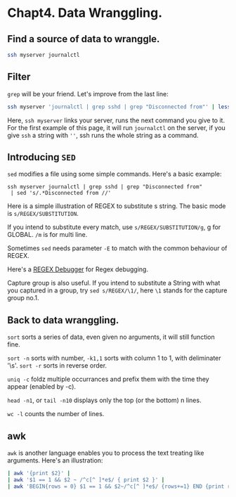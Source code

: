 # Chapt4. Data Wranggling.

## Find a source of data to wranggle.

```BASH
ssh myserver journalctl
```

## Filter

`grep` will be your friend. Let's improve from the last line: 
```BASH
ssh myserver 'journalctl | grep sshd | grep "Disconnected from"' | less
```
Here, `ssh myserver` links your server, runs the next command you give to it. For the first example of this page, it will run `journalctl` on the server, if you give `ssh` a string with `''`, ssh runs the whole string as a command.

## Introducing `SED`

`sed` modifies a file using some simple commands. Here's a basic example: 
```
ssh myserver journalctl | grep sshd | grep "Disconnected from"
 | sed 's/.*Disconnected from //'
```
Here is a simple illustration of REGEX to substitute s string. The basic mode is `s/REGEX/SUBSTITUTION`. 

If you intend to substitute every match, use `s/REGEX/SUBSTITUTION/g`, g for GLOBAL. `/m` is for multi line.

Sometimes `sed` needs parameter `-E` to match with the common behaviour of REGEX.

Here's a [REGEX Debugger](https://regex101.com/r/qqbZqh/2) for Regex debugging.

Capture group is also useful. If you intend to substitute a String with what you captured in a group, try `sed s/REGEX/\1/`, here `\1` stands for the capture group no.1.

## Back to data wranggling.

`sort` sorts a series of data, even given no arguments, it will still function fine.

`sort -n` sorts with number, `-k1,1` sorts with column 1 to 1, with deliminater '\s'. `sort -r` sorts in reverse order. 

`uniq -c` foldz multiple occurrances and prefix them with the time they appear (enabled by -c).

`head -n1`, or `tail -n10` displays only the top (or the bottom) n lines.

`wc -l` counts the number of lines.

## awk

`awk` is another language enables you to process the text treating like arguments. Here's an illustration:  
```BASH
| awk '{print $2}' | 
| awk '$1 == 1 && $2 ~ /^c[^ ]*e$/ { print $2 }' |
| awk 'BEGIN{rows = 0} $1 == 1 && $2~/^c[^ ]*e$/ {rows+=1} END {print rows} |

